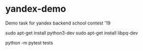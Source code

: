 # yandex-demo
Demo task for yandex backend school contest '19

sudo apt-get install python3-dev
sudo apt-get install libpq-dev



python -m pytest tests
